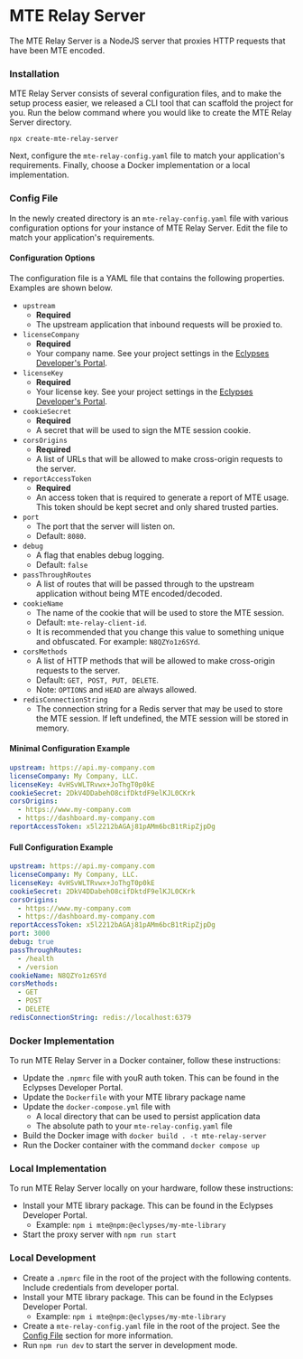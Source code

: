 # MTE Relay Server

The MTE Relay Server is a NodeJS server that proxies HTTP requests that have been MTE encoded.

### Installation

MTE Relay Server consists of several configuration files, and to make the setup process easier, we released a CLI tool that can scaffold the project for you. Run the below command where you would like to create the MTE Relay Server directory.

`npx create-mte-relay-server`

Next, configure the `mte-relay-config.yaml` file to match your application's requirements. Finally, choose a Docker implementation or a local implementation.

### Config File

In the newly created directory is an `mte-relay-config.yaml` file with various configuration options for your instance of MTE Relay Server. Edit the file to match your application's requirements.

#### Configuration Options

The configuration file is a YAML file that contains the following properties. Examples are shown below.

- `upstream`
  - **Required**
  - The upstream application that inbound requests will be proxied to.
- `licenseCompany`
  - **Required**
  - Your company name. See your project settings in the [Eclypses Developer's Portal](https://developers.eclypses.com).
- `licenseKey`
  - **Required**
  - Your license key. See your project settings in the [Eclypses Developer's Portal](https://developers.eclypses.com).
- `cookieSecret`
  - **Required**
  - A secret that will be used to sign the MTE session cookie.
- `corsOrigins`
  - **Required**
  - A list of URLs that will be allowed to make cross-origin requests to the server.
- `reportAccessToken`
  - **Required**
  - An access token that is required to generate a report of MTE usage. This token should be kept secret and only shared trusted parties.
- `port`
  - The port that the server will listen on.
  - Default: `8080`.
- `debug`
  - A flag that enables debug logging.
  - Default: `false`
- `passThroughRoutes`
  - A list of routes that will be passed through to the upstream application without being MTE encoded/decoded.
- `cookieName`
  - The name of the cookie that will be used to store the MTE session.
  - Default: `mte-relay-client-id`.
  - It is recommended that you change this value to something unique and obfuscated. For example: `N8QZYo1z6SYd`.
- `corsMethods`
  - A list of HTTP methods that will be allowed to make cross-origin requests to the server.
  - Default: `GET, POST, PUT, DELETE`.
  - Note: `OPTIONS` and `HEAD` are always allowed.
- `redisConnectionString`
  - The connection string for a Redis server that may be used to store the MTE session. If left undefined, the MTE session will be stored in memory.

#### Minimal Configuration Example

```yaml
upstream: https://api.my-company.com
licenseCompany: My Company, LLC.
licenseKey: 4vHSvWLTRvwx+JoThgT0p0kE
cookieSecret: 2DkV4DDabehO8cifDktdF9elKJL0CKrk
corsOrigins:
  - https://www.my-company.com
  - https://dashboard.my-company.com
reportAccessToken: x5l2212bAGAj81pAMm6bcB1tRipZjpDg
```

#### Full Configuration Example

```yaml
upstream: https://api.my-company.com
licenseCompany: My Company, LLC.
licenseKey: 4vHSvWLTRvwx+JoThgT0p0kE
cookieSecret: 2DkV4DDabehO8cifDktdF9elKJL0CKrk
corsOrigins:
  - https://www.my-company.com
  - https://dashboard.my-company.com
reportAccessToken: x5l2212bAGAj81pAMm6bcB1tRipZjpDg
port: 3000
debug: true
passThroughRoutes:
  - /health
  - /version
cookieName: N8QZYo1z6SYd
corsMethods:
  - GET
  - POST
  - DELETE
redisConnectionString: redis://localhost:6379
```

### Docker Implementation

To run MTE Relay Server in a Docker container, follow these instructions:

- Update the `.npmrc` file with youR auth token. This can be found in the Eclypses Developer Portal.
- Update the `Dockerfile` with your MTE library package name
- Update the `docker-compose.yml` file with
  - A local directory that can be used to persist application data
  - The absolute path to your `mte-relay-config.yaml` file
- Build the Docker image with `docker build . -t mte-relay-server`
- Run the Docker container with the command `docker compose up`

### Local Implementation

To run MTE Relay Server locally on your hardware, follow these instructions:

- Install your MTE library package. This can be found in the Eclypses Developer Portal.
  - Example: `npm i mte@npm:@eclypses/my-mte-library`
- Start the proxy server with `npm run start`

### Local Development

- Create a `.npmrc` file in the root of the project with the following contents. Include credentials from developer portal.
- Install your MTE library package. This can be found in the Eclypses Developer Portal.
  - Example: `npm i mte@npm:@eclypses/my-mte-library`
- Create a `mte-relay-config.yaml` file in the root of the project. See the [Config File](#config-file) section for more information.
- Run `npm run dev` to start the server in development mode.
